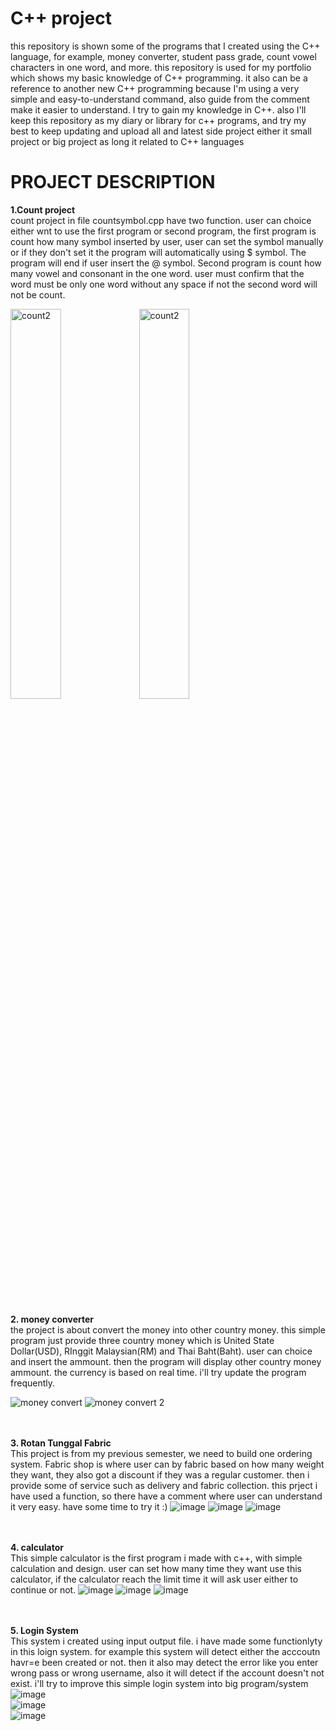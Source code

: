 # C++ project
this repository is shown some of the programs that I created using the C++ language, for example, money converter, student pass grade, count vowel characters in one word, and more. this repository is used for my portfolio which shows my basic knowledge of C++ programming. it also can be a reference to another new C++ programming because I'm using a very simple and easy-to-understand command, also guide from the comment make it easier to understand. I try to gain my knowledge in C++. also I'll keep this repository as my diary or library for c++ programs, and try my best to keep updating and upload all and latest side project either it small project or big project as long it related to C++ languages

# PROJECT DESCRIPTION

<b>1.Count project</b>
<br>
count project in file countsymbol.cpp have two function. user can choice either wnt to use the first program or second program, the first program is count how many symbol inserted by user, user can set the symbol manually or if they don't set it the program will automatically using $ symbol. The program will end if user insert the @ symbol. Second program is count how many vowel and consonant in the one word. user must confirm that the word must be only one word without any space if not the second word will not be count.

<img src="https://user-images.githubusercontent.com/108931011/187363094-b83bbf62-19e0-43ec-b261-7a852e1ef739.png" alt="count2" style="width: 40%;">
<img src="https://user-images.githubusercontent.com/108931011/187366046-53630991-73a1-4e53-aacb-231eadba29f4.png" alt="count2" style="width: 40%;">

<br><br>
<b>2. money converter</b>
<br>
the project is about convert the money into other country money. this simple program just provide three country money which is United State Dollar(USD), RInggit Malaysian(RM) and Thai Baht(Baht). user can choice and insert the ammount. then the program will display other country money ammount. the currency is based on real time. i'll try update the program frequently.

![money convert](https://user-images.githubusercontent.com/108931011/187659043-91d05961-a1c6-4a0f-acc6-197f34e5cc13.png)
![money convert 2](https://user-images.githubusercontent.com/108931011/187659034-ecc65063-03e5-49eb-a4ad-e4916d1ae4de.png)

<br><br>
<b>3. Rotan Tunggal Fabric</b>
<br>
This project is from my previous semester, we need to build one ordering system. Fabric shop is where user can by fabric based on how many weight they want, they also got a discount if they was a regular customer. then i provide some of service such as delivery and fabric collection. this prject i have used a function, so there have a comment where user can understand it very easy. have some time to try it :)
![image](https://user-images.githubusercontent.com/108931011/187682889-a91e8c91-4704-4cab-b683-fb4ca12d88c6.png)
![image](https://user-images.githubusercontent.com/108931011/187682978-b5ae7a8a-054b-40ff-b085-bd329795176b.png)
![image](https://user-images.githubusercontent.com/108931011/187683114-1e6096c0-262d-4b33-b758-d79c53a6a666.png)

<br><br>
<b>4. calculator</b>
<br>
This simple calculator is the first program i made with c++, with simple calculation and design. user can set how many time they want use this calculator, if the calculator reach the limit time it will ask user either to continue or not.
![image](https://user-images.githubusercontent.com/108931011/188122270-03895848-f029-49e6-a2ec-e456ed3606f8.png)
![image](https://user-images.githubusercontent.com/108931011/188122331-54080480-b404-44aa-af39-c012485e12cb.png)
![image](https://user-images.githubusercontent.com/108931011/188122367-667a2628-c55d-4dc2-8658-53ff61c90749.png)


<br><br>
<b>5. Login System</b>
<br>
This system i created using input output file. i have made some functionlyty in this loign system. for example this system will detect either the acccoutn havr=e been created or not. then it also may detect the error like you enter wrong pass or wrong username, also it will detect if the account doesn't not exist. i'll try to improve this simple login system into big program/system
<br>
![image](https://user-images.githubusercontent.com/108931011/188112930-dcd2f1e4-5132-4f80-82c6-a95feaa5b0a0.png)
<br>
![image](https://user-images.githubusercontent.com/108931011/188120353-4a542dfb-6572-4080-b3d0-6b70d526e018.png)
<br>
![image](https://user-images.githubusercontent.com/108931011/188120429-f7d9ce28-c5a0-4d31-a300-0a3e125b70e4.png)

